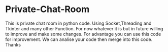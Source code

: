 # Private-Chat-Room
This is private chat room in python code.
Using Socket,Threading and Tkinter and many other Function.
For now whatever it is but in future willing to improve and make some changes.
For advantage you can use this code for improvement.
We can analise your code then merge into this code.
Thanks


